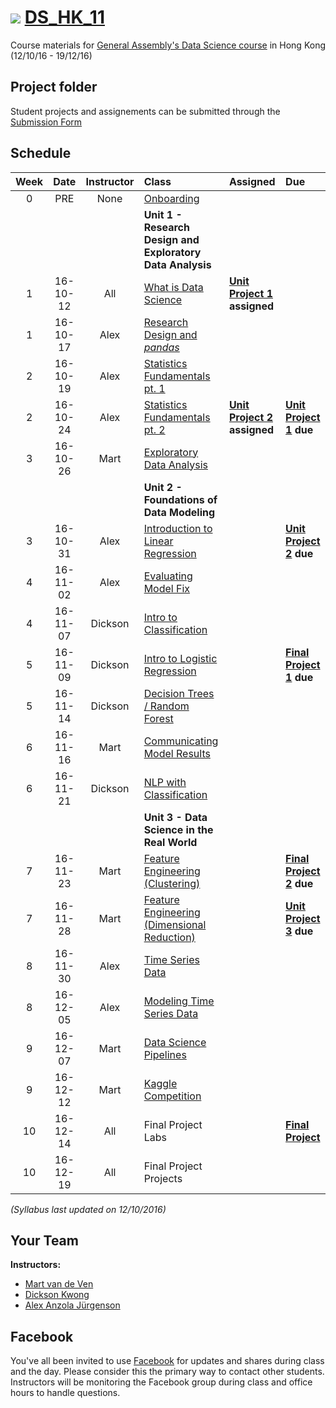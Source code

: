 # ![](https://ga-dash.s3.amazonaws.com/production/assets/logo-9f88ae6c9c3871690e33280fcf557f33.png) [DS_HK_11](https://github.com/ga-students/DS_HK_11)

Course materials for [General Assembly's Data Science course](https://generalassemb.ly/education/data-science/hong-kong) in Hong Kong (12/10/16 - 19/12/16)

## Project folder

Student projects and assignements can be submitted through the [Submission Form](https://docs.google.com/a/type.hk/forms/d/e/1FAIpQLScTItYSwramw2fi8Df-8Os_1WTC-TgqI9A0ps8pcKJrpDChsw/viewform?c=0&w=1)

## Schedule

| Week | Date | Instructor | Class | Assigned | Due |
|:---:|:---:|:---:|:---|:---|:---|
| 0 | PRE | None | [Onboarding](./onboarding) | | |
| | | | **Unit 1 - Research Design and Exploratory Data Analysis** | | |
| 1 | 16-10-12 | All | [What is Data Science](./lessons/lesson-01) |**[Unit Project 1](./unit-projects/1) assigned**| |
| 1 | 16-10-17 | Alex | [Research Design and _pandas_](./lessons/lesson-02) | | |
| 2 | 16-10-19 | Alex | [Statistics Fundamentals pt. 1](./lessons/lesson-03) | | |
| 2 | 16-10-24 | Alex | [Statistics Fundamentals pt. 2](./lessons/lesson-04) | **[Unit Project 2](./unit-projects/2) assigned** | **[Unit Project 1](./unit-projects/1) due** |
| 3 | 16-10-26 | Mart | [Exploratory Data Analysis](./lessons/lesson-05) | |
| | | | **Unit 2 - Foundations of Data Modeling** | | |
| 3 | 16-10-31 | Alex | [Introduction to Linear Regression](./lessons/lesson-06) | | **[Unit Project 2](./unit-projects/2) due** |
| 4 | 16-11-02 | Alex | [Evaluating Model Fix](./lessons/lesson-07) | | |
| 4 | 16-11-07 | Dickson | [Intro to Classification](./lessons/lesson-08) | | |
| 5 | 16-11-09 | Dickson | [Intro to Logistic Regression ](./lessons/lesson-09) | | **[Final Project 1](./final-project/1) due** |
| 5 | 16-11-14 | Dickson | [Decision Trees / Random Forest](./lessons/lesson-10) | | |
| 6 | 16-11-16 | Mart | [Communicating Model Results](./lessons/lesson-11) | | |
| 6 | 16-11-21 | Dickson | [NLP with Classification](./lessons/lesson-12) | | |
| | | | **Unit 3 - Data Science in the Real World** | | |
| 7 | 16-11-23 | Mart | [Feature Engineering (Clustering)](./lessons/lesson-13) | | **[Final Project 2](./projects/final-projects/3) due** |
| 7 | 16-11-28 | Mart | [Feature Engineering (Dimensional Reduction)](./lessons/lesson-14) | | **[Unit Project 3](./projects/unit-projects/2) due** |
| 8 | 16-11-30 | Alex | [Time Series Data](./lessons/lesson-15) | | |
| 8 | 16-12-05 | Alex | [Modeling Time Series Data](./lessons/lesson-16) | | |
| 9 | 16-12-07 | Mart | [Data Science Pipelines](./lessons/lesson-17) | | |
| 9 | 16-12-12 | Mart | [Kaggle Competition](./lessons/lesson-18) | | |
| 10 | 16-12-14 | All | Final Project Labs | | **[Final Project](./final-project/5)** |
| 10 | 16-12-19 | All | Final Project Projects | | |

*(Syllabus last updated on 12/10/2016)*

## Your Team

**Instructors:**

+ [Mart van de Ven](mailto:m@droste.hk)
+ [Dickson Kwong](mailto:dickson@droste.hk)
+ [Alex Anzola Jürgenson](mailto:alex@droste.hk)

## Facebook

You've all been invited to use [Facebook](https://www.facebook.com/groups/190194321397105/) for updates and shares during class and the day.  Please consider this the primary way to contact other students. Instructors will be monitoring the Facebook group during class and office hours to handle questions.

